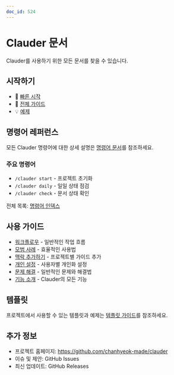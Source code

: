 ```yaml
---
doc_id: 524
---
```


# Clauder 문서

Clauder를 사용하기 위한 모든 문서를 찾을 수 있습니다.

## 시작하기

- 🚀 [빠른 시작](../quick-start.md)
- 📖 [전체 가이드](../README.md)
- 💡 [예제](../EXAMPLES.md)

## 명령어 레퍼런스

모든 Clauder 명령어에 대한 상세 설명은 [명령어 문서](commands/)를 참조하세요.

### 주요 명령어
- `/clauder start` - 프로젝트 초기화
- `/clauder daily` - 일일 상태 점검
- `/clauder check` - 문서 상태 확인

전체 목록: [명령어 인덱스](commands/README.md)

## 사용 가이드

- [워크플로우](guides/workflows.md) - 일반적인 작업 흐름
- [모범 사례](guides/best-practices.md) - 효율적인 사용법
- [맥락 추가하기](guides/adding-contexts.md) - 프로젝트별 가이드 추가
- [개인 설정](guides/personal-settings.md) - 사용자별 개인화 설정
- [문제 해결](guides/troubleshooting.md) - 일반적인 문제와 해결법
- [기능 소개](guides/capabilities.md) - Clauder의 모든 기능

## 템플릿

프로젝트에서 사용할 수 있는 템플릿과 예제는 [템플릿 가이드](templates/)를 참조하세요.

## 추가 정보

- 프로젝트 홈페이지: https://github.com/chanhyeok-made/clauder
- 이슈 및 제안: GitHub Issues
- 최신 업데이트: GitHub Releases